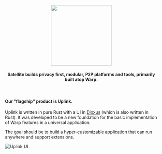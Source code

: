 <h1 align="center">
  <img src="https://satellite.im/images/logo.webp" width=200 height=200/>
</h1>


<h4 align="center">Satellite builds privacy first, modular, P2P platforms and tools, primarily built atop Warp.</h4>

<br/>

<h4>Our "flagship" product is Uplink.</h4>

Uplink is written in pure Rust with a UI in [Dioxus](https://github.com/DioxusLabs) (which is also written in Rust). It was developed to be a new foundation for the basic implementation of Warp features in a universal application.

The goal should be to build a hyper-customizable application that can run anywhere and support extensions.

![Uplink UI](https://i.imgur.com/X4AGeLz.png)

